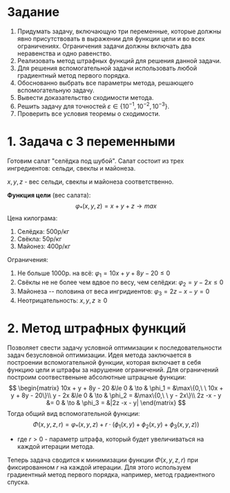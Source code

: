 # Задание
1. Придумать задачу, включающую три переменные, которые должны явно присутствовать в выражении для функции цели и во всех ограничениях. Ограничения задачи должны включать два неравенства и одно равенство.
2. Реализовать метод штрафных функций для решения данной задачи.
3. Для решения вспомогательной задачи использовать любой градиентный метод первого порядка.
4. Обоснованно выбрать все параметры метода, решающего вспомогательную задачу.
5. Вывести доказательство сходимости метода.
6. Решить задачу для точностей $\varepsilon \in \{10^{-1}, 10^{-2}, 10^{-3}\}$.
7. Проверить все условия теоремы о сходимости.

# 1. Задача с 3 переменными

Готовим салат "селёдка под шубой". Салат состоит из трех ингредиентов: сельди, свеклы и майонеза.

$x, y, z$ - вес сельди, свеклы и майонеза соответственно.

__Функция цели__ (вес салата):
$$
\varphi_*(x, y, z) = x + y + z \to max
$$
Цена килограма:

1. Селёдка: $500$р/кг
2. Свёкла: $50$р/кг
3. Майонез: $400$р/кг

Ограничения:

1. Не больше $1000$р. на всё: $\varphi_1 = 10x + y + 8y - 20 \le 0$
2. Свёклы не не более чем вдвое по весу, чем селёдки: $\varphi_2 = y - 2x \le 0$
3. Майонеза -- половина от веса ингридиентов: $\varphi_3 = 2z -x - y = 0$
4. Неотрицательность: $x,y,z \ge 0$

# 2. Метод штрафных функций
Позволяет свести задачу условной оптимизации к последовательности задач безусловной оптимизации. Идея метода заключается в построении вспомогательной функции, которая включает в себя функцию цели и штрафы за нарушение ограничений. Для ограничений построим соотвественыне абсолютные штрацные функции:
$$
\begin{matrix}
   10x + y + 8y - 20 &\le 0  & \to & \phi_1 = &\max\{0,\ \ 10x + y + 8y - 20\}\\
   y - 2x &\le 0             & \to & \phi_2 = &\max\{0,\ \ y - 2x\}\\
   2z -x - y &= 0            & \to & \phi_3 = &|2z -x - y|
\end{matrix}
$$
Тогда общий вид вспомогательной функции:
$$
\Phi(x, y, z, r) = \varphi_*(x, y, z) + r \cdot (\phi_1(x, y) + \phi_2(x, y) + \phi_3(x, y, z))
$$
* где $r > 0$ - параметр штрафа, который будет увеличиваться на каждой итерации метода.

Теперь задача сводится к минимизации функции $\Phi(x, y, z, r)$ при фиксированном $r$ на каждой итерации. Для этого используем градиентный метод первого порядка, например, метод градиентного спуска.

